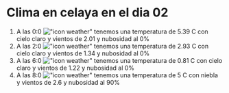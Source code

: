 # Clima en celaya en el dia 02

1. A las 0:0 !["icon weather"](http://openweathermap.org/img/w/01n.png) tenemos una temperatura de 5.39 C con cielo claro y  vientos de 2.01 y nubosidad al 0%
1. A las 2:0 !["icon weather"](http://openweathermap.org/img/w/01n.png) tenemos una temperatura de 2.93 C con cielo claro y  vientos de 1.34 y nubosidad al 0%
1. A las 6:0 !["icon weather"](http://openweathermap.org/img/w/01n.png) tenemos una temperatura de 0.81 C con cielo claro y  vientos de 1.22 y nubosidad al 0%
1. A las 8:0 !["icon weather"](http://openweathermap.org/img/w/50n.png) tenemos una temperatura de 5 C con niebla y  vientos de 2.6 y nubosidad al 90%
